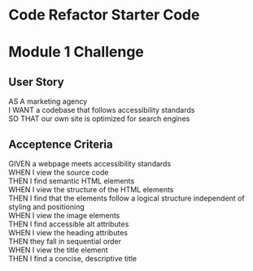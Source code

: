 # Code Refactor Starter Code
# Module 1 Challenge

## User Story

<p>
AS A marketing agency<br>
I WANT a codebase that follows accessibility standards<br>
SO THAT our own site is optimized for search engines
</p>

## Acceptence Criteria

<p>
GIVEN a webpage meets accessibility standards <br>
WHEN I view the source code<br>
THEN I find semantic HTML elements<br>
WHEN I view the structure of the HTML elements<br>
THEN I find that the elements follow a logical structure independent of styling and positioning<br>
WHEN I view the image elements<br>
THEN I find accessible alt attributes<br>
WHEN I view the heading attributes<br>
THEN they fall in sequential order<br>
WHEN I view the title element<br>
THEN I find a concise, descriptive title<br>
</p>
